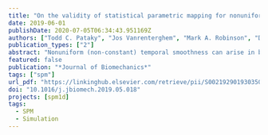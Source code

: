 ```yaml
---
title: "On the validity of statistical parametric mapping for nonuniformly and heterogeneously smooth one-dimensional biomechanical data"
date: 2019-06-01
publishDate: 2020-07-05T06:34:43.951169Z
authors: ["Todd C. Pataky", "Jos Vanrenterghem", "Mark A. Robinson", "Dominik Liebl"]
publication_types: ["2"]
abstract: "Nonuniform (non-constant) temporal smoothness can arise in biomechanical processes like impacts, and heterogeneous smoothness (unequal smoothness across observations) can arise in mechanically diverse comparisons such as padded vs. unpadded impacts, where padded dynamics are generally smoother than unpadded dynamics. It has been reported that statistical parametric mapping’s (SPM’s) probability values can be invalid for such cases. The purpose of this paper was to clarify the scope of validity for SPM analysis of nonuniformly and heterogeneously smooth one-dimensional (1D) data. We simulated a variety of nonuniformly and heterogeneously smooth Gaussian 1D data over a range of smoothness values, and computed Type I error rates across 10,000 simulation iterations for each smoothness type. Results showed that, in all cases, SPM accurately controlled error at the prescribed a ¼ 0:05. Moreover, the distribution of false positives was uniform across time, implying that all regions are equally likely to produce false positives, irrespective of local roughness. We nevertheless show that cluster-level inferences (i.e., p values speciﬁc to local regions of signiﬁcance), while never exceeding alpha (by deﬁnition), may be overor-underestimated by approximately 0.01 for the currently simulated scenarios. We conclude that SPM’s null hypothesis rejection decisions are valid for both nonuniform and heterogeneous 1D data, but that clusters’ p values may be marginally too small/large in rough/smooth regions, respectively. Since cluster-level p values never exceed a, these p value errors are negligible for hypothesis testing purposes. Nevertheless, inter-cluster p value comparisons should be avoided. Implications for statistical power and general results interpretation are discussed."
featured: false
publication: "*Journal of Biomechanics*"
tags: ["spm"]
url_pdf: "https://linkinghub.elsevier.com/retrieve/pii/S0021929019303501"
doi: "10.1016/j.jbiomech.2019.05.018"
projects: [spm1d]
tags:
  - SPM
  - Simulation
---
```

